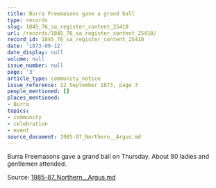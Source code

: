 ```yaml
---
title: Burra Freemasons gave a grand ball
type: records
slug: 1845_76_sa_register_content_25410
url: /records/1845_76_sa_register_content_25410/
record_id: 1845_76_sa_register_content_25410
date: '1873-09-12'
date_display: null
volume: null
issue_number: null
page: '3'
article_type: community_notice
issue_reference: 12 September 1873, page 3
people_mentioned: []
places_mentioned:
- Burra
topics:
- community
- celebration
- event
source_document: 1985-87_Northern__Argus.md
---
```


Burra Freemasons gave a grand ball on Thursday.  About 80 ladies and gentlemen attended.

Source: [1985-87_Northern__Argus.md](/downloads/markdown/1985-87_Northern__Argus.md)
